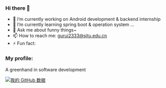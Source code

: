 ### Hi there 👋
- 🔭 I’m currently working on Android development & backend internship
- 🌱 I’m currently learning spring boot & operation system ...
- 💬 Ask me about funny things~
- 📫 How to reach me: gurui2333@sjtu.edu.cn
- ⚡ Fun fact: 

### My profile:
A greenhand in software development

[![我的 GitHub 数据](https://github-readme-stats.vercel.app/api?username=RidiculousDoge)]()

